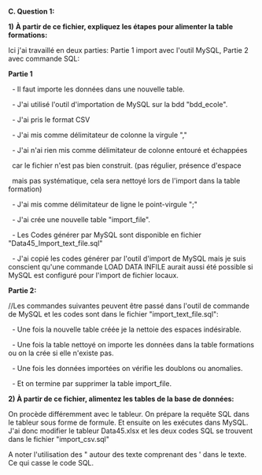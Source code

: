 **C. Question 1:**



**1)** **À partir de ce fichier, expliquez les étapes pour alimenter la table formations:**

Ici j'ai travaillé en deux parties: Partie 1 import avec l'outil MySQL, Partie 2 avec commande SQL:



**Partie 1**

 	- Il faut importe les données dans une nouvelle table.

 	- J'ai utilisé l'outil d'importation de MySQL sur la bdd "bdd\_ecole".

 	- J'ai pris le format CSV

 	- J'ai mis comme délimitateur de colonne la virgule ","

 	- J'ai n'ai rien mis comme délimitateur de colonne entouré et échappées

 	car le fichier n'est pas bien construit. (pas régulier, présence d'espace

 	mais pas systématique, cela sera nettoyé lors de l'import dans la table formation)

 	- J'ai mis comme délimitateur de ligne le point-virgule ";"

 	- J'ai crée une nouvelle table "import\_file".

 	- Les Codes générer par MySQL sont disponible en fichier "Data45\_Import\_text\_file.sql"

 	- J'ai copié les codes générer par l'outil d'import de MySQL mais je suis conscient qu'une commande LOAD DATA INFILE aurait aussi été possible si MySQL est configuré pour l'import de fichier locaux.



**Partie 2:**

//Les commandes suivantes peuvent être passé dans l'outil de commande de MySQL et les codes sont dans le fichier "import\_text\_file.sql":



 	- Une fois la nouvelle table créée je la nettoie des espaces indésirable.



 	- Une fois la table nettoyé on importe les données dans la table formations ou on la crée si elle n'existe pas.



 	- Une fois les données importées on vérifie les doublons ou anomalies.



 	- Et on termine par supprimer la table import\_file.



**2) À partir de ce fichier, alimentez les tables de la base de données:**

On procède différemment avec le tableur. On prépare la requête SQL dans le tableur sous forme de formule. Et ensuite on les exécutes dans MySQL. J'ai donc modifier le tableur Data45.xlsx et les deux codes SQL se trouvent dans le fichier "import\_csv.sql"

A noter l'utilisation des " autour des texte comprenant des ' dans le texte. Ce qui casse le code SQL.







